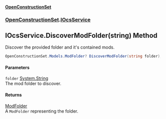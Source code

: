 #### [OpenConstructionSet](index 'index')
### [OpenConstructionSet](index#OpenConstructionSet 'OpenConstructionSet').[IOcsService](pMeR1KBG0zWkoR01rh3e5A 'OpenConstructionSet.IOcsService')
## IOcsService.DiscoverModFolder(string) Method
Discover the provided folder and it's contained mods.  
```csharp
OpenConstructionSet.Models.ModFolder? DiscoverModFolder(string folder);
```
#### Parameters
<a name='OpenConstructionSet_IOcsService_DiscoverModFolder(string)_folder'></a>
`folder` [System.String](https://docs.microsoft.com/en-us/dotnet/api/System.String 'System.String')  
The mod folder to discover.
  
#### Returns
[ModFolder](0h0FW6YI9iSflrhSD7PySw 'OpenConstructionSet.Models.ModFolder')  
A `ModFolder` representing the folder.
